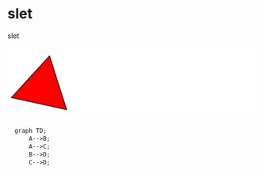 # slet
slet


<img src="./file.svg" alt="file.svg"/>


```mermaid
  graph TD;
      A-->B;
      A-->C;
      B-->D;
      C-->D;
```

